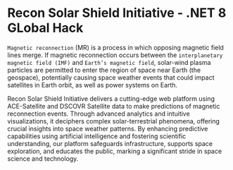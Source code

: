 # Recon Solar Shield Initiative - .NET 8 GLobal Hack

`Magnetic reconnection` (MR) is a process in which opposing magnetic field lines merge. If magnetic reconnection occurs between the `interplanetary magnetic field (IMF)` and `Earth’s magnetic field`, solar-wind plasma particles are permitted to enter the region of space near Earth (the geospace), potentially causing space weather events that could impact satellites in Earth orbit, as well as power systems on Earth.

Recon Solar Shield Initiative delivers a cutting-edge web platform using ACE-Satellite and DSCOVR Satellite data to make predictions of magnetic reconnection events. Through advanced analytics and intuitive visualizations, it deciphers complex solar-terrestrial phenomena, offering crucial insights into space weather patterns. By enhancing predictive capabilities using artificial intelligence and fostering scientific understanding, our platform safeguards infrastructure, supports space exploration, and educates the public, marking a significant stride in space science and technology.
